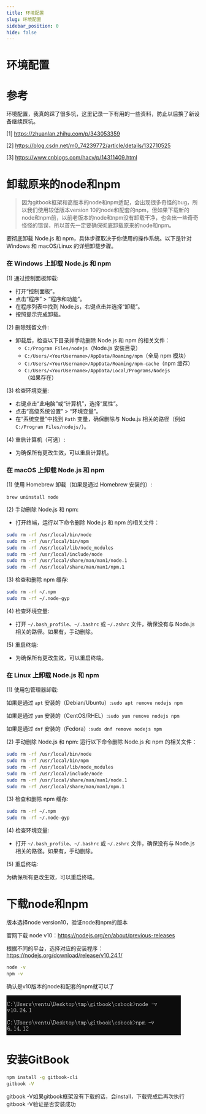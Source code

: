```yaml
---
title: 环境配置
slug: 环境配置
sidebar_position: 0
hide: false
---
```



# 环境配置

# 参考

环境配置，我真的踩了很多坑，这里记录一下有用的一些资料，防止以后换了新设备继续踩坑。

[1] https://zhuanlan.zhihu.com/p/343053359

[2] https://blog.csdn.net/m0_74239772/article/details/132710525

[3] https://www.cnblogs.com/hacv/p/14311409.html

# 卸载原来的node和npm

> 因为gitbook框架和高版本的node和npm适配，会出现很多奇怪的bug，所以我们使用较低版本version 10的node和配套的npm，但如果下载新的node和npm前，以前老版本的node和npm没有卸载干净，也会出一些奇奇怪怪的错误，所以首先一定要确保彻底卸载原来的node和npm。

要彻底卸载 Node.js 和 npm，具体步骤取决于你使用的操作系统。以下是针对 Windows 和 macOS/Linux 的详细卸载步骤。

### 在 Windows 上卸载 Node.js 和 npm

(1) 通过控制面板卸载:
- 打开“控制面板”。
- 点击“程序” &gt; “程序和功能”。
- 在程序列表中找到 Node.js，右键点击并选择“卸载”。
- 按照提示完成卸载。

(2) 删除残留文件:
- 卸载后，检查以下目录并手动删除 Node.js 和 npm 的相关文件：
    - `C:/Program Files/nodejs`（Node.js 安装目录）
    - `C:/Users/<YourUsername>/AppData/Roaming/npm`（全局 npm 模块）
    - `C:/Users/<YourUsername>/AppData/Roaming/npm-cache`（npm 缓存）
    - `C:/Users/<YourUsername>/AppData/Local/Programs/Nodejs`（如果存在）

(3) 检查环境变量:
- 右键点击“此电脑”或“计算机”，选择“属性”。
- 点击“高级系统设置” &gt; “环境变量”。
- 在“系统变量”中找到 `Path` 变量，确保删除与 Node.js 相关的路径（例如 `C:/Program Files/nodejs/`）。

(4) 重启计算机（可选）:
- 为确保所有更改生效，可以重启计算机。

### 在 macOS 上卸载 Node.js 和 npm

(1) 使用 Homebrew 卸载（如果是通过 Homebrew 安装的）:

`brew uninstall node  `

(2) 手动删除 Node.js 和 npm:
- 打开终端，运行以下命令删除 Node.js 和 npm 的相关文件：
```bash
sudo rm -rf /usr/local/bin/node  
sudo rm -rf /usr/local/bin/npm  
sudo rm -rf /usr/local/lib/node_modules  
sudo rm -rf /usr/local/include/node  
sudo rm -rf /usr/local/share/man/man1/node.1  
sudo rm -rf /usr/local/share/man/man1/npm.1
```

(3) 检查和删除 npm 缓存:
```bash
sudo rm -rf ~/.npm  
sudo rm -rf ~/.node-gyp
```

(4) 检查环境变量:
- 打开 `~/.bash_profile`、`~/.bashrc` 或 `~/.zshrc` 文件，确保没有与 Node.js 相关的路径。如果有，手动删除。

(5) 重启终端:
- 为确保所有更改生效，可以重启终端。

### 在 Linux 上卸载 Node.js 和 npm

(1) 使用包管理器卸载:

如果是通过 `apt` 安装的（Debian/Ubuntu）:`sudo apt remove nodejs npm  `

如果是通过 `yum` 安装的（CentOS/RHEL）:`sudo yum remove nodejs npm  `

如果是通过 `dnf` 安装的（Fedora）:`sudo dnf remove nodejs npm  `

(2) 手动删除 Node.js 和 npm:
运行以下命令删除 Node.js 和 npm 的相关文件：
```bash
sudo rm -rf /usr/local/bin/node  
sudo rm -rf /usr/local/bin/npm  
sudo rm -rf /usr/local/lib/node_modules  
sudo rm -rf /usr/local/include/node  
sudo rm -rf /usr/local/share/man/man1/node.1  
sudo rm -rf /usr/local/share/man/man1/npm.1
```

(3) 检查和删除 npm 缓存:

```bash
sudo rm -rf ~/.npm  
sudo rm -rf ~/.node-gyp
```

(4) 检查环境变量:
- 打开 `~/.bash_profile`、`~/.bashrc` 或 `~/.zshrc` 文件，确保没有与 Node.js 相关的路径。如果有，手动删除。

(5) 重启终端:

为确保所有更改生效，可以重启终端。

### 
# 下载node和npm

版本选择node version10，验证node和npm的版本

官网下载 node v10：https://nodejs.org/en/about/previous-releases

根据不同的平台，选择对应的安装程序：https://nodejs.org/download/release/v10.24.1/

```bash
node -v
npm -v
```

确认是v10版本的node和配套的npm就可以了

<img src="/assets/H2rAbxOEIolfx2xwE2ocgkrwnWf.png" src-width="455" src-height="104"/>

# 安装GitBook

```bash
npm install -g gitbook-cli
gitbook -V
```

gitbook -V如果gitbook框架没有下载的话，会install，下载完成后再次执行gitbook -V验证是否安装成功

 

